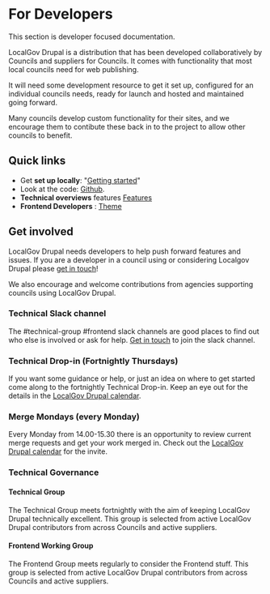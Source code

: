 # For Developers

This section is developer focused documentation. 

LocalGov Drupal is a distribution that has been developed collaboratively by Councils and suppliers for Councils. It comes with functionality that most local councils need for web publishing.

It will need some development resource to get it set up, configured for an individual councils needs, ready for launch and hosted and maintained going forward.

Many councils develop custom functionality for their sites, and we encourage them to contibute these back in to the project to allow other councils to benefit.


## Quick links

- Get **set up locally**: "[Getting started](/devs/getting-started)" 
- Look at the code: [Github](https://github.com/localgovdrupal). 
- **Technical overviews** features [Features](/devs/features)
- **Frontend Developers** : [Theme](/devs/theme) 

## Get involved

LocalGov Drupal needs developers to help push forward features and issues. If you are a developer in a council using or considering Localgov Drupal please [get in touch](mailto:hello@localgovdrupal.org)!

We also encourage and welcome contributions from agencies supporting councils using LocalGov Drupal.

### Technical Slack channel

The #technical-group #frontend slack channels are good places to find out who else is involved or ask for help. [Get in touch](mailto:hello@localgovdrupal.org) to join the slack channel. 

### Technical Drop-in (Fortnightly Thursdays)

If you want some guidance or help, or just an idea on where to get started come along to the fortnightly Technical Drop-in. Keep an eye out for the details in the [LocalGov Drupal calendar](https://calendar.google.com/calendar/u/0/embed?src=dnkea9ec90vrkdnrmlo1ng3dik@group.calendar.google.com&ctz=Europe/London).

### Merge Mondays (every Monday)

Every Monday from 14.00-15.30 there is an opportunity to review current merge requests and get your work merged in. Check out the [LocalGov Drupal calendar](https://calendar.google.com/calendar/u/0/embed?src=dnkea9ec90vrkdnrmlo1ng3dik@group.calendar.google.com&ctz=Europe/London) for the invite.

### Technical Governance

#### Technical Group

The Technical Group meets fortnightly with the aim of keeping LocalGov Drupal technically excellent. This group is selected from active LocalGov Drupal contributors from across Councils and active suppliers.

#### Frontend Working Group

The Frontend Group meets regularly to consider the Frontend stuff. This group is selected from active LocalGov Drupal contributors from across Councils and active suppliers.
